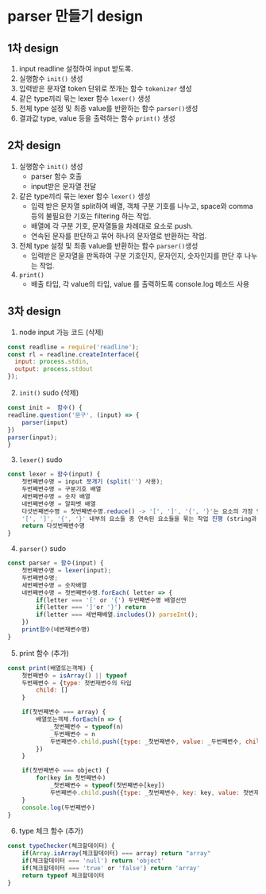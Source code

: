 # parser 만들기 design

## 1차 design
1. input readline 설정하여 input 받도록.
2. 실행함수 `init()` 생성
3. 입력받은 문자열 token 단위로 쪼개는 함수 `tokenizer` 생성
4. 같은 type끼리 묶는 lexer 함수 `lexer()` 생성
5. 전체 type 설정 및 최종 value를 반환하는 함수 `parser()`생성
6. 결과값 type, value 등을 출력하는 함수 `print()` 생성

## 2차 design
1. 실행함수 `init()` 생성
   - parser 함수 호출
   - input받은 문자열 전달
2. 같은 type끼리 묶는 lexer 함수 `lexer()` 생성
   - 입력 받은 문자열 split하여 배열, 객체 구분 기호를 나누고, space와 comma 등의 불필요한 기호는 filtering 하는 작업.
   - 배열에 각 구분 기호, 문자열들을 차례대로 요소로 push.
   - 연속된 문자를 판단하고 묶어 하나의 문자열로 반환하는 작업.
3. 전체 type 설정 및 최종 value를 반환하는 함수 `parser()`생성
   - 입력받은 문자열을 판독하여 구분 기호인지, 문자인지, 숫자인지를 판단 후 나누는 작업.
4. `print()`
   - 배출 타입, 각 value의 타입, value 를 출력하도록 console.log 메소드 사용

## 3차 design

1. node input 가능 코드 (삭제)
   
```js
const readline = require('readline');
const rl = readline.createInterface({
  input: process.stdin,
  output: process.stdout
});
```

2. `init()` sudo (삭제)

```js
const init =  함수() {
readline.question('문구', (input) => {
    parser(input)
})
parser(input);
}
```

3. `lexer()` sudo

```js
const lexer = 함수(input) {
    첫번째변수명 = input 쪼개기 (split('') 사용);
    두번째변수명 = 구분기호 배열
    세번째변수명 = 숫자 배열
    네번째변수명 = 알파벳 배열
    다섯번째변수명 = 첫번째변수명.reduce() -> '[', ']', '{', '}'는 요소의 가장 앞과 끝에 위치하도록 배치
    '[', ']', '{', '}' 내부의 요소들 중 연속된 요소들을 묶는 작업 진행 (string과 number 구분)
    return 다섯번째변수명
}
```

4. `parser()` sudo

```js
const parser = 함수(input) {
    첫번째변수명 = lexer(input);
    두번째변수명;
    세번째변수명 = 숫자배열
    네번째변수명 = 첫번째변수명.forEach( letter => {
        if(letter === '[' or '{') 두번째변수명 배열선언
        if(letter === ']'or '}') return
        if(letter === 세번째배열.includes()) parseInt();
    })
    print함수(네번재변수명)
}
```

5. print 함수 (추가)

```js
const print(배열또는객체) {
    첫번째변수 = isArray() || typeof
    두번째변수 = {type: 첫번재변수의 타입
        child: []
    }

    if(첫번째변수 === array) {
        배열또는객체.forEach(n => {
            _첫번째변수 = typeof(n)
            _두번째변수 = n
            두번째변수.child.push({type: _첫번째변수, value: _두번째변수, child: []})
        })
    }

    if(첫번째변수 === object) {
        for(key in 첫번째변수)
            _첫번째변수 = typeof(첫번째변수[key])
            두번째변수.child.push({type: _첫번째변수, key: key, value: 첫번재변수[key]})
    }
    console.log(두번째변수)
}
```

6. type 체크 함수 (추가)

```js
const typeChecker(체크할데이터) {
    if(Array.isArray(체크할데이터) === array) return "array"
    if(체크할데이터 === 'null') return 'object'
    if(체크할데이터 === 'true' or 'false') return 'array'
    return typeof 체크할데이터
}
```